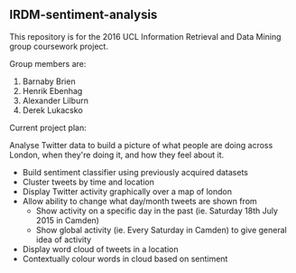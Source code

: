 ## IRDM-sentiment-analysis

This repository is for the 2016 UCL Information Retrieval and Data Mining group coursework project.

Group members are:

1. Barnaby Brien
2. Henrik Ebenhag
3. Alexander Lilburn
4. Derek Lukacsko

Current project plan:

Analyse Twitter data to build a picture of what people are doing across London, when they're doing it, and how they feel about it.

* Build sentiment classifier using previously acquired datasets
* Cluster tweets by time and location
* Display Twitter activity graphically over a map of london
* Allow ability to change what day/month tweets are shown from
    * Show activity on a specific day in the past (ie. Saturday 18th July 2015 in Camden)
    * Show global activity (ie. Every Saturday in Camden) to give general idea of activity
* Display word cloud of tweets in a location
* Contextually colour words in cloud based on sentiment
